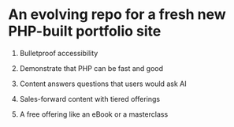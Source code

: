 # An evolving repo for a fresh new PHP-built portfolio site

1. Bulletproof accessibility 

2. Demonstrate that PHP can be fast and good 

3. Content answers questions that users would ask AI 

4. Sales-forward content with tiered offerings 

5. A free offering like an eBook or a masterclass
